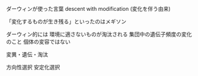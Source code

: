 ダーウィンが使った言葉
descent with modification (変化を伴う由来)

「変化するものが生き残る」といったのはメギソン

ダーウィン的には
環境に適さないものが淘汰される
集団中の遺伝子頻度の変化のこと
個体の変容ではない

変異・遺伝・淘汰

方向性選択
安定化選択


